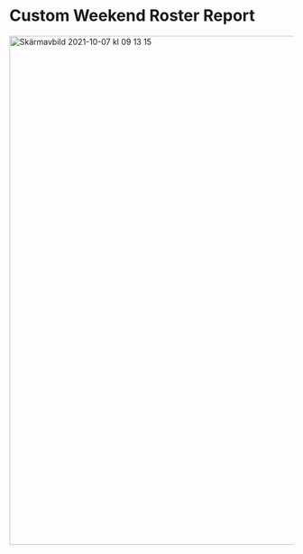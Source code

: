 # Custom Weekend Roster Report

<img width="904" alt="Skärmavbild 2021-10-07 kl  09 13 15" src="https://user-images.githubusercontent.com/17204216/136336700-902a4a00-b229-4fff-9e66-e27f9130032e.png">
